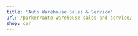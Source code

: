 ```yaml
---
title: "Auto Warehouse Sales & Service"
url: /parker/auto-warehouse-sales-and-service/
shop: car
---
```

